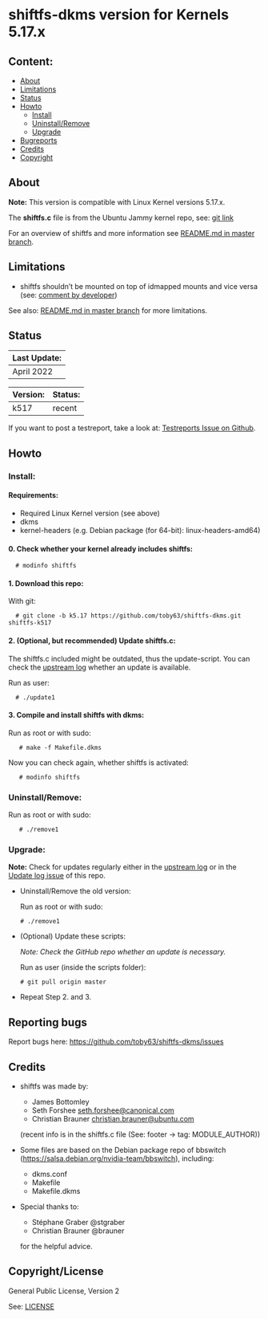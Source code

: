 
# shiftfs-dkms version for Kernels 5.17.x

Content:
--------
* [About](#about)
* [Limitations](#limitations)
* [Status](#status)
* [Howto](#howto)
    * [Install](#install)
    * [Uninstall/Remove](#uninstallremove)
    * [Upgrade](#upgrade)
* [Bugreports](#reporting-bugs)
* [Credits](#credits)
* [Copyright](#copyrightlicense)


## About

**Note:** This version is compatible with Linux Kernel versions 5.17.x.

The **shiftfs.c** file is from the Ubuntu Jammy kernel repo, see: [git link](https://git.launchpad.net/~ubuntu-kernel/ubuntu/+source/linux/+git/jammy/plain/fs/shiftfs.c?h=hwe-5.17)

For an overview of shiftfs and more information see [README.md in master branch](https://github.com/toby63/shiftfs-dkms/blob/master/README.md).

## Limitations

- shiftfs shouldn’t be mounted on top of idmapped mounts and vice versa (see: [comment by developer](https://discuss.linuxcontainers.org/t/shiftfs-shiftfs-error-with-5-16-kernel/13103/9))

See also: [README.md in master branch](https://github.com/toby63/shiftfs-dkms#limitations) for more limitations.

## Status

| Last Update: |
| --- |
| April 2022 |


| Version: | Status: |
| --- | --- |
| k517 | recent |

If you want to post a testreport, take a look at: [Testreports Issue on Github](https://github.com/toby63/shiftfs-dkms/issues/3).

## Howto

### Install:

#### Requirements:
 * Required Linux Kernel version (see above)
 * dkms
 * kernel-headers (e.g. Debian package (for 64-bit): linux-headers-amd64)

#### 0. Check whether your kernel already includes shiftfs:

      # modinfo shiftfs

#### 1. Download this repo:

 With git:

      # git clone -b k5.17 https://github.com/toby63/shiftfs-dkms.git shiftfs-k517


#### 2. (Optional, but recommended) Update shiftfs.c:

 The shiftfs.c included might be outdated, thus the update-script.
 You can check the [upstream log](https://git.launchpad.net/~ubuntu-kernel/ubuntu/+source/linux/+git/jammy/log/fs/shiftfs.c?h=hwe-5.17) whether an update is available.

 Run as user:

      # ./update1


#### 3. Compile and install shiftfs with dkms:

 Run as root or with sudo:

       # make -f Makefile.dkms

 Now you can check again, whether shiftfs is activated:

       # modinfo shiftfs

### Uninstall/Remove:

   Run as root or with sudo:

       # ./remove1

### Upgrade:

**Note:** Check for updates regularly either in the [upstream log](https://git.launchpad.net/~ubuntu-kernel/ubuntu/+source/linux/+git/jammy/log/fs/shiftfs.c?h=hwe-5.17) or in the [Update log issue](https://github.com/toby63/shiftfs-dkms/issues/12) of this repo.

 * Uninstall/Remove the old version:

   Run as root or with sudo:

       # ./remove1

 * (Optional) Update these scripts:

   _Note: Check the GitHub repo whether an update is necessary._

   Run as user (inside the scripts folder):

       # git pull origin master

 * Repeat Step 2. and 3.


## Reporting bugs

 Report bugs here:
 https://github.com/toby63/shiftfs-dkms/issues


## Credits

* shiftfs was made by:
   * James Bottomley
   * Seth Forshee <seth.forshee@canonical.com>
   * Christian Brauner <christian.brauner@ubuntu.com>

   (recent info is in the shiftfs.c file (See: footer -> tag: MODULE_AUTHOR))

* Some files are based on the Debian package repo of bbswitch (https://salsa.debian.org/nvidia-team/bbswitch), including:
   * dkms.conf
   * Makefile
   * Makefile.dkms

* Special thanks to:
   * Stéphane Graber @stgraber
   * Christian Brauner @brauner

  for the helpful advice.


## Copyright/License

General Public License, Version 2

See: [LICENSE](LICENSE)

